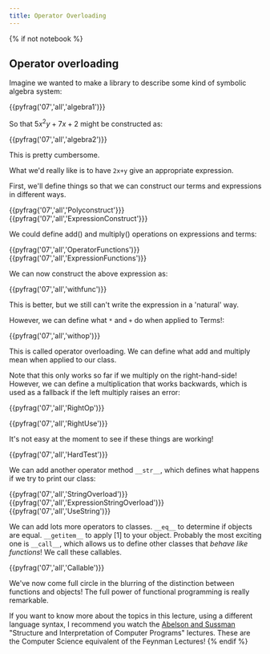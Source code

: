 ```yaml
---
title: Operator Overloading
---
```

{% if not notebook %}
## Operator overloading

Imagine we wanted to make a library to describe some kind of symbolic algebra system:

{{pyfrag('07','all','algebra1')}}

So that $5x^2y+7x+2$ might be constructed as:

{{pyfrag('07','all','algebra2')}}

This is pretty cumbersome.

What we'd really like is to have `2x+y` give an appropriate expression.

First, we'll define things so that we can construct our terms and expressions in different ways.

{{pyfrag{'07','all','Polyconstruct'}}}
{{pyfrag{'07','all','ExpressionConstruct'}}}

We could define add() and multiply() operations on expressions and terms:

{{pyfrag('07','all','OperatorFunctions')}}
{{pyfrag('07','all','ExpressionFunctions')}}

We can now construct the above expression as:

{{pyfrag('07','all','withfunc')}}

This is better, but we still can't write the expression in a 'natural' way.

However, we can define what `*` and `+` do when applied to Terms!:

{{pyfrag('07','all','withop')}}

This is called operator overloading. We can define what add and multiply mean when applied to our class.

Note that this only works so far if we multiply on the right-hand-side!
However, we can define a multiplication that works backwards, which is used as a fallback if the left multiply raises an error:

{{pyfrag('07','all','RightOp')}}

{{pyfrag('07','all','RightUse')}}

It's not easy at the moment to see if these things are working!

{{pyfrag('07','all','HardTest')}}

We can add another operator method `__str__`, which defines what happens if we try to print our class:

{{pyfrag('07','all','StringOverload')}}
{{pyfrag('07','all','ExpressionStringOverload')}}
{{pyfrag('07','all','UseString')}}

We can add lots more operators to classes. `__eq__` to determine if objects are
equal. `__getitem__` to apply [1] to your object. Probably the most exciting
one is `__call__`, which allows us to define other classes that *behave like
functions*! We call these callables.

{{pyfrag('07','all','Callable')}}

We've now come full circle in the blurring of the distinction between functions and objects! The full power of functional programming is really remarkable.

If you want to know more about the topics in this lecture, using a different
language syntax, I recommend you watch the [Abelson and Sussman](https://www.youtube.com/watch?v=2Op3QLzMgSY)
"Structure and Interpretation of Computer Programs" lectures. These are the Computer Science
equivalent of the Feynman Lectures!
{% endif %}

